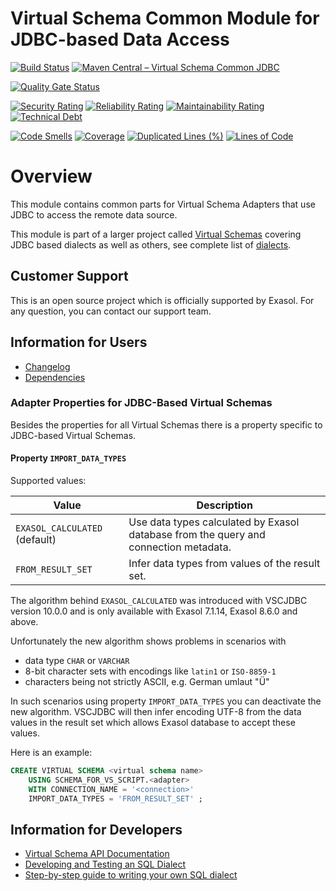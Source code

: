 # Virtual Schema Common Module for JDBC-based Data Access

[![Build Status](https://github.com/exasol/virtual-schema-common-jdbc/actions/workflows/ci-build.yml/badge.svg)](https://github.com/exasol/virtual-schema-common-jdbc/actions/workflows/ci-build.yml)
[![Maven Central – Virtual Schema Common JDBC](https://img.shields.io/maven-central/v/com.exasol/virtual-schema-common-jdbc)](https://search.maven.org/artifact/com.exasol/virtual-schema-common-jdbc)

[![Quality Gate Status](https://sonarcloud.io/api/project_badges/measure?project=com.exasol%3Avirtual-schema-common-jdbc&metric=alert_status)](https://sonarcloud.io/dashboard?id=com.exasol%3Avirtual-schema-common-jdbc)

[![Security Rating](https://sonarcloud.io/api/project_badges/measure?project=com.exasol%3Avirtual-schema-common-jdbc&metric=security_rating)](https://sonarcloud.io/dashboard?id=com.exasol%3Avirtual-schema-common-jdbc)
[![Reliability Rating](https://sonarcloud.io/api/project_badges/measure?project=com.exasol%3Avirtual-schema-common-jdbc&metric=reliability_rating)](https://sonarcloud.io/dashboard?id=com.exasol%3Avirtual-schema-common-jdbc)
[![Maintainability Rating](https://sonarcloud.io/api/project_badges/measure?project=com.exasol%3Avirtual-schema-common-jdbc&metric=sqale_rating)](https://sonarcloud.io/dashboard?id=com.exasol%3Avirtual-schema-common-jdbc)
[![Technical Debt](https://sonarcloud.io/api/project_badges/measure?project=com.exasol%3Avirtual-schema-common-jdbc&metric=sqale_index)](https://sonarcloud.io/dashboard?id=com.exasol%3Avirtual-schema-common-jdbc)

[![Code Smells](https://sonarcloud.io/api/project_badges/measure?project=com.exasol%3Avirtual-schema-common-jdbc&metric=code_smells)](https://sonarcloud.io/dashboard?id=com.exasol%3Avirtual-schema-common-jdbc)
[![Coverage](https://sonarcloud.io/api/project_badges/measure?project=com.exasol%3Avirtual-schema-common-jdbc&metric=coverage)](https://sonarcloud.io/dashboard?id=com.exasol%3Avirtual-schema-common-jdbc)
[![Duplicated Lines (%)](https://sonarcloud.io/api/project_badges/measure?project=com.exasol%3Avirtual-schema-common-jdbc&metric=duplicated_lines_density)](https://sonarcloud.io/dashboard?id=com.exasol%3Avirtual-schema-common-jdbc)
[![Lines of Code](https://sonarcloud.io/api/project_badges/measure?project=com.exasol%3Avirtual-schema-common-jdbc&metric=ncloc)](https://sonarcloud.io/dashboard?id=com.exasol%3Avirtual-schema-common-jdbc)

# Overview

This module contains common parts for Virtual Schema Adapters that use JDBC to access the remote data source.

This module is part of a larger project called [Virtual Schemas](https://github.com/exasol/virtual-schemas) covering JDBC based dialects as well as others, see complete list of [dialects](https://github.com/exasol/virtual-schemas/blob/main/doc/user-guide/dialects.md).


## Customer Support

This is an open source project which is officially supported by Exasol. For any question, you can contact our support team.

## Information for Users

* [Changelog](doc/changes/changelog.md)
* [Dependencies](dependencies.md)

### Adapter Properties for JDBC-Based Virtual Schemas

Besides the properties for all Virtual Schemas there is a property specific to JDBC-based Virtual Schemas.

#### Property `IMPORT_DATA_TYPES`

Supported values:

| Value | Description |
|-------|-------------|
| `EXASOL_CALCULATED` (default) | Use data types calculated by Exasol database from the query and connection metadata. |
| `FROM_RESULT_SET` | Infer data types from values of the result set. |

The algorithm behind `EXASOL_CALCULATED` was introduced with VSCJDBC version 10.0.0 and is only available with Exasol 7.1.14, Exasol 8.6.0 and above.

Unfortunately the new algorithm shows problems in scenarios with     
* data type `CHAR` or `VARCHAR`
* 8-bit character sets with encodings like `latin1` or `ISO-8859-1`
* characters being not strictly ASCII, e.g. German umlaut "Ü"

In such scenarios using property `IMPORT_DATA_TYPES` you can deactivate the new algorithm. VSCJDBC will then infer encoding UTF-8 from the data values in the result set which allows Exasol database to accept these values.

Here is an example:

```sql
CREATE VIRTUAL SCHEMA <virtual schema name>
    USING SCHEMA_FOR_VS_SCRIPT.<adapter>
    WITH CONNECTION_NAME = '<connection>'
    IMPORT_DATA_TYPES = 'FROM_RESULT_SET' ;
```

## Information for Developers

* [Virtual Schema API Documentation][vs-api]
* [Developing and Testing an SQL Dialect](doc/development/developing_a_dialect.md)
* [Step-by-step guide to writing your own SQL dialect](doc/development/step_by_step_guide_to_writing_your_own_dialect.md)

[vs-api]: https://github.com/exasol/virtual-schema-common-java/blob/main/doc/development/api/virtual_schema_api.md